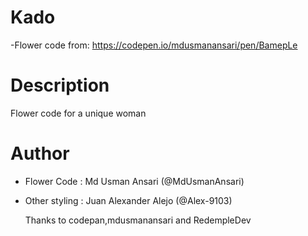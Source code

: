 # Kado

-Flower code from: https://codepen.io/mdusmanansari/pen/BamepLe

# Description

Flower code for a unique woman

# Author

- Flower Code : Md Usman Ansari (@MdUsmanAnsari)
- Other styling : Juan Alexander Alejo (@Alex-9103)

  Thanks to codepan,mdusmanansari and RedempleDev
